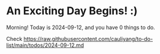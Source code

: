 # An Exciting Day Begins! :)

Morning! Today is 2024-09-12, and you have 0 things to do.

Check https://raw.githubusercontent.com/cauliyang/to-do-list/main/todos/2024-09-12.md